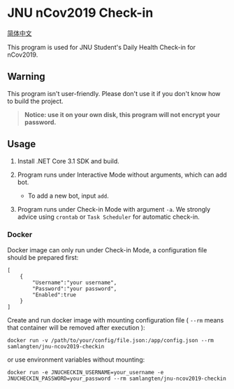 # JNU nCov2019 Check-in

[简体中文](README.zh-CN.md)

This program is used for JNU Student's Daily Health Check-in for nCov2019.

## Warning

This program isn't user-friendly. Please don't use it if you don't know how to build the project.

> **Notice: use it on your own disk, this program will not encrypt your password.**

## Usage

1. Install .NET Core 3.1 SDK and build.

2. Program runs under Interactive Mode without arguments, which can add bot.

    * To add a new bot, input ```add```.

3. Program runs under Check-in Mode with argument ```-a```. We strongly advice using ```crontab``` or ```Task Scheduler``` for automatic check-in.

### Docker

Docker image can only run under Check-in Mode, a configuration file should be prepared first:

```
[
    {
        "Username":"your username",
        "Password":"your password",
        "Enabled":true
    }
]
```

Create and run docker image with mounting configuration file ( ```--rm``` means that container will be removed after execution ):

```
docker run -v /path/to/your/config/file.json:/app/config.json --rm samlangten/jnu-ncov2019-checkin
```

or use environment variables without mounting:

```
docker run -e JNUCHECKIN_USERNAME=your_username -e JNUCHECKIN_PASSWORD=your_password --rm samlangten/jnu-ncov2019-checkin
```